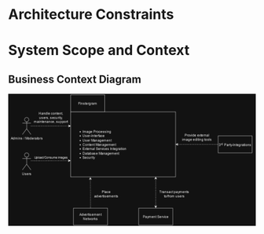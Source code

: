 # Architecture Constraints



# System Scope and Context
## Business Context Diagram
![alt text](https://github.com/RenoKomarek/swarc-material/blob/788b18f1ccdb89ace24515ffff9633bd979b4e48/arc42/images/businesscontext.PNG)
